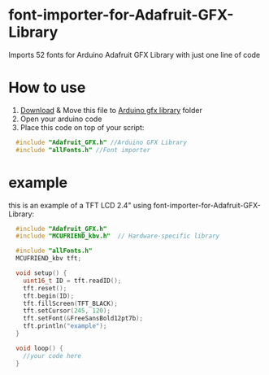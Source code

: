 # font-importer-for-Adafruit-GFX-Library
  Imports 52 fonts for Arduino Adafruit GFX Library with just one line of code

# How to use
  1. [Download](https://github.com/hjun1052/font-importer-for-Adafruit-GFX-Library/archive/refs/heads/main.zip) & Move this file to [Arduino gfx library](https://github.com/adafruit/Adafruit-GFX-Library) folder
  2. Open your arduino code
  3. Place this code on top of your script:
  ```cpp
    #include "Adafruit_GFX.h" //Arduino GFX Library
    #include "allFonts.h" //Font importer
  ```

# example
  this is an example of a TFT LCD 2.4" using font-importer-for-Adafruit-GFX-Library:
  ```cpp
    #include "Adafruit_GFX.h"
    #include "MCUFRIEND_kbv.h"  // Hardware-specific library

    #include "allFonts.h"
    MCUFRIEND_kbv tft;

    void setup() {
      uint16_t ID = tft.readID();
      tft.reset();
      tft.begin(ID);
      tft.fillScreen(TFT_BLACK);
      tft.setCursor(245, 120);
      tft.setFont(&FreeSansBold12pt7b);
      tft.println("example");
    }

    void loop() {
      //your code here
    }
  ```
